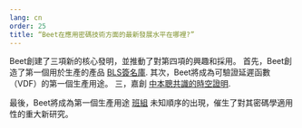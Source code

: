 ```yaml
---
lang: cn
order: 25
title: “Beet在應用密碼技術方面的最新發展水平在哪裡?”
---
```


Beet創建了三項新的核心發明，並推動了對第四項的興趣和採用。 首先，Beet創造了第一個用於生產的產品 [BLS簽名庫](https://github.com/Beet-Network/bls-signatures). 其次，Beet將成為可驗證延遲函數（VDF）的第一個生產用途。 三，嘉創 [中本聰共識的時空證明](https://www.beetnetwork.org/assets/BeetGreenPaper.pdf).

最後，Beet將成為第一個生產用途 [班組](https://github.com/Beet-Network/vdf-competition/blob/master/classgroups.pdf) 未知順序的出現，催生了對其密碼學適用性的重大新研究。
